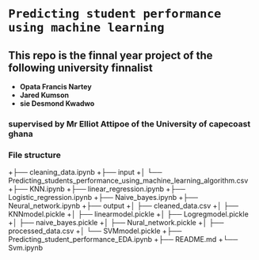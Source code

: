 # `Predicting student performance using machine learning`

## This repo is the finnal year project of the following university finnalist 
* **Opata Francis Nartey**
* **Jared Kumson**
* **sie Desmond Kwadwo**
### supervised by **Mr Elliot Attipoe** of the University of capecoast ghana


### File structure
+├── cleaning_data.ipynb
+├── input
+│   └── Predicting_students_performance_using_machine_learning_algorithm.csv
+├── KNN.ipynb
+├── linear_regression.ipynb
+├── Logistic_regression.ipynb
+├── Naive_bayes.ipynb
+├── Neural_network.ipynb
+├── output
+│   ├── cleaned_data.csv
+│   ├── KNNmodel.pickle
+│   ├── linearmodel.pickle
+│   ├── Logregmodel.pickle
+│   ├── naive_bayes.pickle
+│   ├── Nural_network.pickle
+│   ├── processed_data.csv
+│   └── SVMmodel.pickle
+├── Predicting_student_performance_EDA.ipynb
+├── README.md
+└── Svm.ipynb

